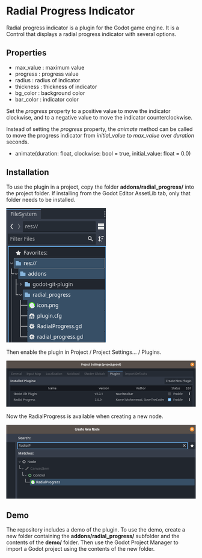 # Radial Progress Indicator
Radial progress indicator is a plugin for the Godot game engine. It is a Control that displays a radial progress indicator with several options.
<br/>

## Properties

- max\_value : maximum value<br/>
- progress : progress value<br/>
- radius : radius of indicator<br/>
- thickness : thickness of indicator<br/>
- bg\_color : background color<br/>
- bar\_color : indicator color<br/>

Set the *progress* property to a positive value to move the indicator clockwise, and to a negative value to move the indicator counterclockwise.

Instead of setting the *progress* property, the *animate* method can be called to move the progress indicator from *initial_value* to *max_value* over *duration* seconds.

- animate(duration: float, clockwise: bool = true, initial\_value: float = 0.0) <br/>

## Installation

To use the plugin in a project, copy the folder **addons/radial_progress/** into the project folder. If installing from the Godot Editor AssetLib tab, only that folder needs to be installed.

![](README_images/filesystem_dock.png)

Then enable the plugin in Project / Project Settings... / Plugins.

![](README_images/project_settings_plugins.png)

Now the RadialProgress is available when creating a new node.

![](README_images/create_new_node.png)

## Demo

The repository includes a demo of the plugin. To use the demo, create a new folder containing the **addons/radial_progress/** subfolder and the contents of the **demo/** folder. Then use the Godot Project Manager to import a Godot project using the contents of the new folder.
